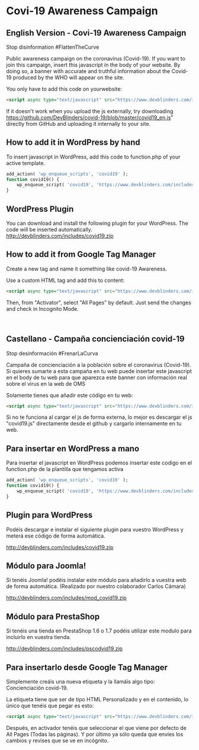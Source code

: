 # Covi-19 Awareness Campaign

## English Version - Covi-19 Awareness Campaign

Stop disinformation #FlattenTheCurve

Public awareness campaign on the coronavirus (Covid-19). If you want to join this campaign, insert this javascript in the body of your website. By doing so, a banner with accurate and truthful information about the Covid-19 produced by the WHO will appear on the site.

You only have to add this code on yourwebsite:

```html
<script async type="text/javascript" src="https://www.devblinders.com/includes/covid19_en.js"></script>
```

If it doesn't work when you upload the js externally, try downloading https://github.com/DevBlinders/covid-19/blob/master/covid19_en.js" directly from GitHub and uploading it internally to your site.

## How to add it in WordPress by hand

To insert javascript in WordPress, add this code to function.php of your active template.

```php
add_action( 'wp_enqueue_scripts', 'covid19' );
function covid19() {
    wp_enqueue_script( 'covid19', 'https://www.devblinders.com/includes/covid19_en.js', false );
}
```

## WordPress Plugin

You can download and install the following plugin for your WordPress. The code will be inserted automatically.
http://devblinders.com/includes/covid19.zip

## How to add it from Google Tag Manager

Create a new tag and name it something like covid-19 Awareness.

Use a custom HTML tag and add this to content:

```html
<script async type="text/javascript" src="https://www.devblinders.com/includes/covid19_en.js"></script>
```
Then, from "Activator", select "All Pages" by default. Just send the changes and check in Incognito Mode.

</br>

## Castellano - Campaña concienciación covid-19

Stop desinformación #FrenarLaCurva

Campaña de concienciación a la población sobre el coronavirus (Covid-19).
Si quieres sumarte a esta campaña en tu web puede insertar este javascript en el body de tu web para que aparezca este banner con información real sobre el virus en la web de OMS

Solamente tienes que añadir este código en tu web:

```html
<script async type="text/javascript" src="https://www.devblinders.com/includes/covid19.js"></script>
```

Si no te funciona al cargar el js de forma externa, lo mejor es descargar el js "covid19.js" directamente desde el github y cargarlo internamente en tu web.

## Para insertar en WordPress a mano

Para insertar el javascript en WordPress podemos insertar este codigo en el function.php de la plantilla que tengamos activa

```php
add_action( 'wp_enqueue_scripts', 'covid19' );
function covid19() {
    wp_enqueue_script( 'covid19', 'https://www.devblinders.com/includes/covid19_es.js', false );
}
```

## Plugin para WordPress

Podéis descargar e instalar el siguiente plugin para vuestro WordPress y meterá ese código de forma automática.

http://devblinders.com/includes/covid19.zip

## Módulo para Joomla!

Si tenéis Joomla! podéis instalar este módulo para añadirlo a vuestra web de forma automática. (Realizado por nuestro colaborador Carlos Cámara)

http://devblinders.com/includes/mod_covid19.zip

## Módulo para PrestaShop

Si tenéis una tienda en PrestaShop 1.6 o 1.7 podéis utilizar este modulo para incluirlo en vuestra tienda.

http://devblinders.com/includes/pscodvid19.zip

## Para insertarlo desde Google Tag Manager

Simplemente creáis una nueva etiqueta y la llamáis algo tipo: Concienciación covid-19.

La etiqueta tiene que ser de tipo HTML Personalizado y en el contenido, lo único que tenéis que pegar es esto:

```html
<script async type="text/javascript" src="https://www.devblinders.com/includes/covid19.js"></script>
```

Después, en activador tenéis que seleccionar el que viene por defecto de All Pages (Todas las páginas). Y por último ya sólo queda que envíes los cambios y revises que se ve en incógnito.
